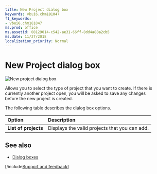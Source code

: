 ```yaml
---
title: New Project dialog box
keywords: vbui6.chm181047
f1_keywords:
- vbui6.chm181047
ms.prod: office
ms.assetid: 08129014-c542-ae31-66ff-8dd4a88a2cb5
ms.date: 11/27/2018
localization_priority: Normal
---
```



# New Project dialog box

![New project dialog box](../../../images/va5lx01_ZA01201777.gif)

Allows you to select the type of project that you want to create. If there is currently another project open, you will be asked to save any changes before the new project is created.

The following table describes the dialog box options.

|Option|Description|
|:-----|:----------|
|**List of projects**|Displays the valid projects that you can add.|

## See also

- [Dialog boxes](../dialog-boxes.md)

[!include[Support and feedback](~/includes/feedback-boilerplate.md)]